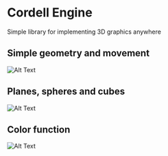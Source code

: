 # Cordell Engine
Simple library for implementing 3D graphics anywhere

## Simple geometry and movement
![Alt Text](https://github.com/j1sk1ss/SharpEngine.EXMPL/blob/master/Second.gif)

## Planes, spheres and cubes
![Alt Text](https://github.com/j1sk1ss/SharpEngine.EXMPL/blob/master/Fourth.gif)

## Color function
![Alt Text](https://github.com/j1sk1ss/SharpEngine.EXMPL/blob/master/Third.gif)
